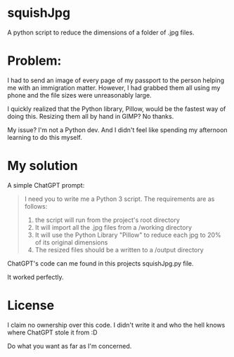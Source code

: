 # squishJpg
A python script to reduce the dimensions of a folder of .jpg files. 

# Problem: 

I had to send an image of every page of my passport to the person helping me with an immigration matter. However, I had grabbed them all using my phone and the file sizes were unreasonably large.

I quickly realized that the Python library, Pillow, would be the fastest way of doing this. Resizing them all by hand in GIMP? No thanks. 

My issue? I'm not a Python dev. And I didn't feel like spending my afternoon learning to do this myself.

# My solution

A simple ChatGPT prompt:

> I need you to write me a Python 3 script. The requirements are as follows:
> 1. the script will run from the project's root directory
> 2. It will import all the .jpg files from a /working directory
> 3. It will use the Python Library "Pillow" to reduce each jpg to 20% of its original dimensions
> 4. The resized files should be a written to a /output directory

ChatGPT's code can me found in this projects squishJpg.py file. 

It worked perfectly.

# License

I claim no ownership over this code. I didn't write it and who the hell knows where ChatGPT stole it from :D

Do what you want as far as I'm concerned.
